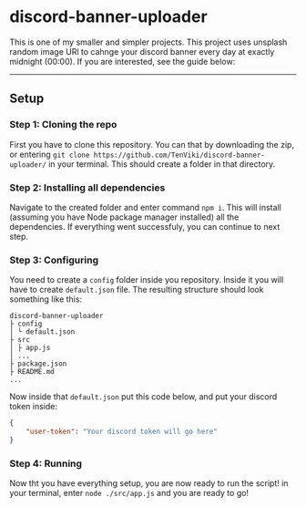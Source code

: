 # discord-banner-uploader
This is one of my smaller and simpler projects. This project uses unsplash random image URl to cahnge your discord banner every day at exactly midnight (00:00). If you are interested, see the guide below:

---
## Setup

### Step 1: Cloning the repo
First you have to clone this repository. You can that by downloading the zip, or entering `git clone https://github.com/TenViki/discord-banner-uploader/` in your terminal. This should create a folder in that directory.

### Step 2: Installing all dependencies
Navigate to the created folder and enter command `npm i`. This will install (assuming you have Node package manager installed) all the dependencies. If everything went successfuly, you can continue to next step.

### Step 3: Configuring
You need to create a `config` folder inside you repository. Inside it you will have to create `default.json` file. The resulting structure should look something like this:

```
discord-banner-uploader
├ config
│ └ default.json
├ src
│ ├ app.js
│ ...
├ package.json
├ README.md
...
```
Now inside that `default.json` put this code below, and put your discord token inside:
``` json
{
    "user-token": "Your discord token will go here"   
}
```

### Step 4: Running
Now tht you have everything setup, you are now ready to run the script! in your terminal, enter `node ./src/app.js` and you are ready to go!
